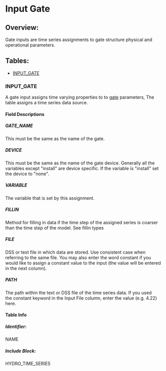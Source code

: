 # Input Gate

## Overview:

Gate inputs are time series assignments to gate structure physical and
operational parameters.

## Tables:

-   [INPUT_GATE](http://msb-confluence/display/DSM2/Input+Gate#InputGate-input_gate)

### INPUT_GATE

A gate input assigns time varying properties to
to [gate](file:///U:/dsm2/doc/html/reference/gate.html) parameters, The
table assigns a time series data source.

#### Field Descriptions

##### GATE_NAME

This must be the same as the name of the gate.

##### DEVICE

This must be the same as the name of the gate device. Generally all the
variables except "install" are device specific. If the variable is
"install" set the device to "none".

##### VARIABLE

The variable that is set by this assignment.

##### FILLIN

Method for filling in data if the time step of the assigned series is
coarser than the time step of the model. See fillin types

##### FILE

DSS or text file in which data are stored. Use consistent case when
referring to the same file. You may also enter the word constant if you
would like to assign a constant value to the input (the value will be
entered in the next column).

##### PATH

The path within the text or DSS file of the time series data. If you
used the constant keyword in the Input File column, enter the value
(e.g. 4.22) here.

#### Table Info

##### Identifier:

NAME

##### Include Block:

HYDRO_TIME_SERIES
